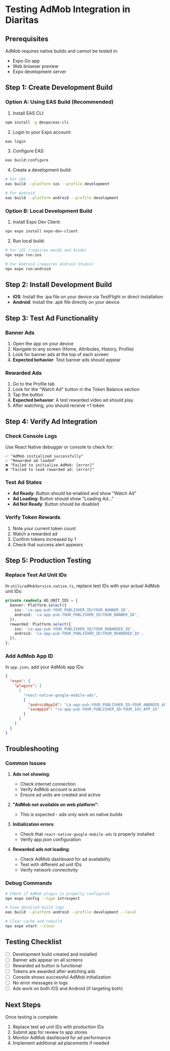 # Testing AdMob Integration in Diaritas

## Prerequisites

AdMob requires native builds and cannot be tested in:
- Expo Go app
- Web browser preview
- Expo development server

## Step 1: Create Development Build

### Option A: Using EAS Build (Recommended)

1. Install EAS CLI:
```bash
npm install -g @expo/eas-cli
```

2. Login to your Expo account:
```bash
eas login
```

3. Configure EAS:
```bash
eas build:configure
```

4. Create a development build:
```bash
# For iOS
eas build --platform ios --profile development

# For Android
eas build --platform android --profile development
```

### Option B: Local Development Build

1. Install Expo Dev Client:
```bash
npx expo install expo-dev-client
```

2. Run local build:
```bash
# For iOS (requires macOS and Xcode)
npx expo run:ios

# For Android (requires Android Studio)
npx expo run:android
```

## Step 2: Install Development Build

- **iOS**: Install the .ipa file on your device via TestFlight or direct installation
- **Android**: Install the .apk file directly on your device

## Step 3: Test Ad Functionality

### Banner Ads
1. Open the app on your device
2. Navigate to any screen (Home, Attributes, History, Profile)
3. Look for banner ads at the top of each screen
4. **Expected behavior**: Test banner ads should appear

### Rewarded Ads
1. Go to the Profile tab
2. Look for the "Watch Ad" button in the Token Balance section
3. Tap the button
4. **Expected behavior**: A test rewarded video ad should play
5. After watching, you should receive +1 token

## Step 4: Verify Ad Integration

### Check Console Logs
Use React Native debugger or console to check for:
```
✅ "AdMob initialized successfully"
✅ "Rewarded ad loaded"
❌ "Failed to initialize AdMob: [error]"
❌ "Failed to load rewarded ad: [error]"
```

### Test Ad States
- **Ad Ready**: Button should be enabled and show "Watch Ad"
- **Ad Loading**: Button should show "Loading Ad..."
- **Ad Not Ready**: Button should be disabled

### Verify Token Rewards
1. Note your current token count
2. Watch a rewarded ad
3. Confirm tokens increased by 1
4. Check that success alert appears

## Step 5: Production Testing

### Replace Test Ad Unit IDs
In `utils/adMobService.native.ts`, replace test IDs with your actual AdMob unit IDs:

```typescript
private readonly AD_UNIT_IDS = {
  banner: Platform.select({
    ios: 'ca-app-pub-YOUR_PUBLISHER_ID/YOUR_BANNER_ID',
    android: 'ca-app-pub-YOUR_PUBLISHER_ID/YOUR_BANNER_ID',
  }),
  rewarded: Platform.select({
    ios: 'ca-app-pub-YOUR_PUBLISHER_ID/YOUR_REWARDED_ID',
    android: 'ca-app-pub-YOUR_PUBLISHER_ID/YOUR_REWARDED_ID',
  }),
};
```

### Add AdMob App ID
In `app.json`, add your AdMob app IDs:

```json
{
  "expo": {
    "plugins": [
      [
        "react-native-google-mobile-ads",
        {
          "androidAppId": "ca-app-pub-YOUR_PUBLISHER_ID~YOUR_ANDROID_APP_ID",
          "iosAppId": "ca-app-pub-YOUR_PUBLISHER_ID~YOUR_IOS_APP_ID"
        }
      ]
    ]
  }
}
```

## Troubleshooting

### Common Issues

1. **Ads not showing**:
   - Check internet connection
   - Verify AdMob account is active
   - Ensure ad units are created and active

2. **"AdMob not available on web platform"**:
   - This is expected - ads only work on native builds

3. **Initialization errors**:
   - Check that `react-native-google-mobile-ads` is properly installed
   - Verify app.json configuration

4. **Rewarded ads not loading**:
   - Check AdMob dashboard for ad availability
   - Test with different ad unit IDs
   - Verify network connectivity

### Debug Commands

```bash
# Check if AdMob plugin is properly configured
npx expo config --type introspect

# View detailed build logs
eas build --platform android --profile development --local

# Clear cache and rebuild
npx expo start --clear
```

## Testing Checklist

- [ ] Development build created and installed
- [ ] Banner ads appear on all screens
- [ ] Rewarded ad button is functional
- [ ] Tokens are awarded after watching ads
- [ ] Console shows successful AdMob initialization
- [ ] No error messages in logs
- [ ] Ads work on both iOS and Android (if targeting both)

## Next Steps

Once testing is complete:
1. Replace test ad unit IDs with production IDs
2. Submit app for review to app stores
3. Monitor AdMob dashboard for ad performance
4. Implement additional ad placements if needed